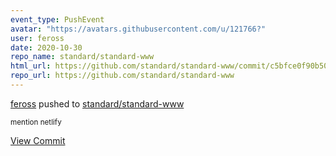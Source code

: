 ```yaml
---
event_type: PushEvent
avatar: "https://avatars.githubusercontent.com/u/121766?"
user: feross
date: 2020-10-30
repo_name: standard/standard-www
html_url: https://github.com/standard/standard-www/commit/c5bfce0f90b5068f95d79823c91c4b3b23127ce7
repo_url: https://github.com/standard/standard-www
---
```


<a href='https://github.com/feross' target='_blank'>feross</a> pushed to <a href='https://github.com/standard/standard-www' target='_blank'>standard/standard-www</a>

<small>mention netlify</small>

<a href='https://github.com/standard/standard-www/commit/c5bfce0f90b5068f95d79823c91c4b3b23127ce7' target='_blank'>View Commit</a>